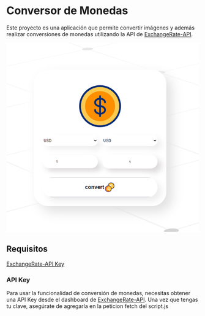 # Conversor de Monedas

Este proyecto es una aplicación que permite convertir imágenes y además realizar conversiones de monedas utilizando la API de [ExchangeRate-API](https://app.exchangerate-api.com/dashboard).

![Conversor de Imágenes y Monedas](asset/Captura%20de%20pantalla%202024-10-16%20133747.png)

## Requisitos

[ExchangeRate-API Key](https://app.exchangerate-api.com/dashboard)

### API Key

Para usar la funcionalidad de conversión de monedas, necesitas obtener una API Key desde el dashboard de [ExchangeRate-API](https://app.exchangerate-api.com/dashboard). Una vez que tengas tu clave, asegúrate de agregarla en la peticion fetch del script.js